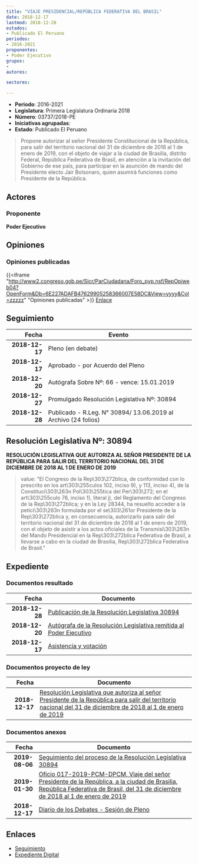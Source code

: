 ```yaml
---
title: "VIAJE PRESIDENCIAL/REPÚBLICA FEDERATIVA DEL BRASIL"
date: 2018-12-17
lastmod: 2018-12-28
estados:
- Publicado El Peruano
periodos:
- 2016-2021
proponentes:
- Poder Ejecutivo
grupos:
- 
autores:

sectores:

---
```

- **Periodo**: 2016-2021
- **Legislatura**: Primera Legislatura Ordinaria 2018
- **Número**: 03737/2018-PE
- **Iniciativas agrupadas**: 
- **Estado**: Publicado El Peruano

> Propone autorizar al señor Presidente Constitucional de la República, para salir del territorio nacional del 31 de diciembre de 2018 al 1 de enero de 2019, con el objeto de viajar a la ciudad de Brasilia, distrito Federal, República Federativa de Brasil, en atención a la invitación del Gobierno de ese país, para participar en la asunción de mando del Presidente electo Jair Bolsonaro, quien asumirá funciones como Presidente de la República.


## Actores

### Proponente

**Poder Ejecutivo**

## Opiniones

### Opiniones publicadas

{{<iframe "http://www2.congreso.gob.pe/Sicr/ParCiudadana/Foro_pvp.nsf/RepOpiweb04?OpenForm&Db=6E227ADAFB47629905258366007E58DC&View=yyyy&Col=zzzzz" "Opiniones publicadas" >}}
[Enlace](http://www2.congreso.gob.pe/Sicr/ParCiudadana/Foro_pvp.nsf/RepOpiweb04?OpenForm&Db=6E227ADAFB47629905258366007E58DC&View=yyyy&Col=zzzzz)


## Seguimiento

| Fecha | Evento |
|------:|--------|
| **2018-12-17** | Pleno (en debate) |
| **2018-12-17** | Aprobado - por Acuerdo del Pleno |
| **2018-12-20** | Autógrafa Sobre Nº: 66 - vence: 15.01.2019 |
| **2018-12-27** | Promulgado Resolución Legislativa Nº: 30894 |
| **2018-12-28** | Publicado - R.Leg. N° 30894/ 13.06.2019 al Archivo (24 folios) |

## Resolución Legislativa Nº: 30894

**RESOLUCIÓN LEGISLATIVA QUE AUTORIZA AL SEÑOR PRESIDENTE DE LA REPÚBLICA PARA SALIR DEL TERRITORIO NACIONAL DEL 31 DE DICIEMBRE DE 2018 AL 1 DE ENERO DE 2019**

> value: "El Congreso de la Rep\303\272blica, de conformidad con lo prescrito en los art\303\255culos 102, inciso 9), y 113, inciso 4), de la Constituci\303\263n Pol\303\255tica del Per\303\272; en el art\303\255culo 76, inciso 1), literal j), del Reglamento del Congreso de la Rep\303\272blica; y en la Ley 28344, ha resuelto acceder a la petici\303\263n formulada por el se\303\261or Presidente de la Rep\303\272blica y, en consecuencia, autorizarlo para salir del territorio nacional del 31 de diciembre de 2018 al 1 de enero de 2019, con el objeto de asistir a los actos oficiales de la Transmisi\303\263n del Mando Presidencial en la Rep\303\272blica Federativa de Brasil, a llevarse a cabo en la ciudad de Brasilia, Rep\303\272blica Federativa de Brasil."


## Expediente

### Documentos resultado

| Fecha | Documento |
|------:|-----------|
| **2018-12-28** | [Publicación de la Resolución Legislativa 30894](http://www.leyes.congreso.gob.pe/Documentos/2016_2021/ADLP/Normas_Legales/30894_RLG.pdf) |
| **2018-12-20** | [Autógrafa de la Resolución Legislativa remitida al Poder Ejecutivo](http://www.leyes.congreso.gob.pe/Documentos/2016_2021/ADLP/Texto_Aprobado/AU0373720181220.pdf) |
| **2018-12-17** | [Asistencia y votación](http://www.leyes.congreso.gob.pe/Documentos/2016_2021/Asistencia_y_Votacion/Proyectos_de_Ley/AV0373720181217..pdf) |

### Documentos proyecto de ley

| Fecha | Documento |
|------:|-----------|
| **2018-12-17** | [Resolución Legislativa que autoriza al señor Presidente de la República para salir del territorio nacional del 31 de diciembre de 2018 al 1 de enero de 2019](http://www.leyes.congreso.gob.pe/Documentos/2016_2021/Proyectos_de_Ley_y_de_Resoluciones_Legislativas/PL0373720181217.pdf) |

### Documentos anexos

| Fecha | Documento |
|------:|-----------|
| **2019-08-06** | [Seguimiento del proceso de la Resolución Legislativa 30894](http://www.leyes.congreso.gob.pe/Documentos/2016_2021/Seguimiento_de_Proyectos_de_Ley/03737PL20190806.pdf) |
| **2019-01-30** | [Oficio 017-2019-PCM-DPCM, Viaje del señor Presidente de la República, a la ciudad de Brasilia, República Federativa de Brasil, del 31 de diciembre de 2018 al 1 de enero de 2019](http://www.leyes.congreso.gob.pe/Documentos/2016_2021/Oficios/Poder_Ejecutivo/OFICIO-017-2019-PCM-DPCM.pdf) |
| **2018-12-17** | [Diario de los Debates - Sesión de Pleno](http://www2.congreso.gob.pe/Sicr/DiarioDebates/Publicad.nsf/SesionesPleno/05256D6E0073DFE90525837B0078B268/$FILE/PLO-2018-19.pdf) |

## Enlaces

- [Seguimiento](http://www2.congreso.gob.pe/Sicr/TraDocEstProc/CLProLey2016.nsf/f7fff46988ca05b1052578e100829cc7/9ed71e6a2279e24d052583660082bcfe?OpenDocument)
- [Expediente Digital](http://www2.congreso.gob.pe/Sicr/TraDocEstProc/CLProLey2016.nsf/f7fff46988ca05b1052578e100829cc7/9ed71e6a2279e24d052583660082bcfe?OpenDocument&Click=05257FB7005EB655.eb71d0cf91d8294e05256cdf006b5706/$Body/0.1C6C)

